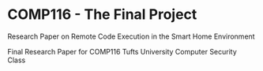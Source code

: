 # COMP116 - The Final Project
Research Paper on Remote Code Execution in the Smart Home Environment

Final Research Paper for COMP116 Tufts University Computer Security Class
